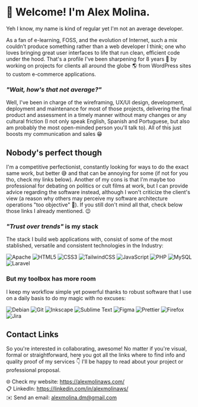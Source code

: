 # :wave: Welcome! I'm Alex Molina.

Yeh I know, my name is kind of regular yet I'm not an average developer.

As a fan of e-learning, FOSS, and the evolution of Internet, such a mix couldn't produce something rather than a web developer I think; one who loves bringing great user interfaces to life that run clean, efficient code under the hood. That's a profile I've been sharpening for 8 years :muscle: by working on projects for clients all around the globe :earth_americas: from WordPress sites to custom e-commerce applications. 

### _"Wait, how's that not average?"_

Well, I've been in charge of the wireframing, UX/UI design, development, deployment and maintenance for most of those projects, delivering the final product and assessment in a timely manner without many changes or any cultural friction (I not only speak English, Spanish and Portuguese, but also am probably the most open-minded person you'll talk to). All of this just boosts my communication and sales :grin:

## Nobody's perfect though

I'm a competitive perfectionist, constantly looking for ways to do the exact same work, but better :sweat_smile: and that can be annoying for some (if not for you tho, check my links below). Another of my cons is that I'm maybe too professional for debating on politics or cult films at work, but I can provide advice regarding the software instead, although I won't criticize the client's view (a reason why others may perceive my software architecture operations "too objective" :pencil:). If you still don't mind all that, check below those links I already mentioned. :wink:

### _"Trust over trends"_ is my stack

The stack I build web applications with, consist of some of the most stablished, versatile and consistent technologies in the Industry:  

![Apache](https://img.shields.io/badge/apache-%23D42029.svg?style=for-the-badge&logo=apache&logoColor=white) ![HTML5](https://img.shields.io/badge/html5-%23E34F26.svg?style=for-the-badge&logo=html5&logoColor=white) ![CSS3](https://img.shields.io/badge/css3-%231572B6.svg?style=for-the-badge&logo=css3&logoColor=white) ![TailwindCSS](https://img.shields.io/badge/tailwindcss-%2338B2AC.svg?style=for-the-badge&logo=tailwind-css&logoColor=white) ![JavaScript](https://img.shields.io/badge/javascript-%23323330.svg?style=for-the-badge&logo=javascript&logoColor=%23F7DF1E) ![PHP](https://img.shields.io/badge/php-%23777BB4.svg?style=for-the-badge&logo=php&logoColor=white) ![MySQL](https://img.shields.io/badge/mysql-4479A1.svg?style=for-the-badge&logo=mysql&logoColor=white) ![Laravel](https://img.shields.io/badge/laravel-%23FF2D20.svg?style=for-the-badge&logo=laravel&logoColor=white)   

### But my toolbox has more room

I keep my workflow simple yet powerful thanks to robust software that I use on a daily basis to do my magic with no excuses:  

![Debian](https://img.shields.io/badge/Debian-D70A53?style=for-the-badge&logo=debian&logoColor=white) ![Git](https://img.shields.io/badge/git-%23F05033.svg?style=for-the-badge&logo=git&logoColor=white) ![Inkscape](https://img.shields.io/badge/Inkscape-e0e0e0?style=for-the-badge&logo=inkscape&logoColor=080A13) ![Sublime Text](https://img.shields.io/badge/sublime_text-%23575757.svg?style=for-the-badge&logo=sublime-text&logoColor=important) ![Figma](https://img.shields.io/badge/figma-%23F24E1E.svg?style=for-the-badge&logo=figma&logoColor=white) ![Prettier](https://img.shields.io/badge/prettier-%23F7B93E.svg?style=for-the-badge&logo=prettier&logoColor=black) ![Firefox](https://img.shields.io/badge/Firefox-FF7139?style=for-the-badge&logo=Firefox-Browser&logoColor=white) ![Jira](https://img.shields.io/badge/jira-%230A0FFF.svg?style=for-the-badge&logo=jira&logoColor=white)   



## Contact Links

So you're interested in collaborating, awesome! No matter if you're visual, formal or straightforward, here you got all the links where to find info and quality proof of my services :point_down: I'll be happy to read about your project or professional proposal. 

:globe_with_meridians: Check my website: https://alexmolinaws.com/  
:clipboard: LinkedIn: https://linkedin.com/in/alexmolinaws/   
:envelope: Send an email: alexmolina.dm@gmail.com
